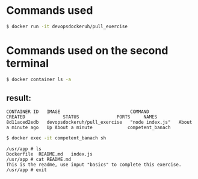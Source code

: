 # Commands used

```bash
$ docker run -it devopsdockeruh/pull_exercise
```


Commands used on the second terminal
===
```bash
$ docker container ls -a
```

## result:
```
CONTAINER ID   IMAGE                          COMMAND           CREATED              STATUS              PORTS     NAMES
8d11aced2edb   devopsdockeruh/pull_exercise   "node index.js"   About a minute ago   Up About a minute             competent_banach
```


```bash
$ docker exec -it competent_banach sh
```
```
/usr/app # ls
Dockerfile  README.md   index.js
/usr/app # cat README.md
This is the readme, use input "basics" to complete this exercise.
/usr/app # exit
```